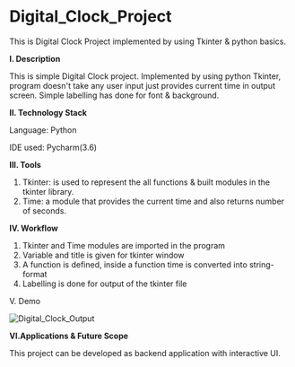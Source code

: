 # Digital_Clock_Project
This is Digital Clock Project implemented by using Tkinter & python basics.

**I. Description**

This is simple Digital Clock project. Implemented by using python Tkinter, program doesn't take any user input just provides current time in output screen. 
Simple labelling has done for font & background.

**II. Technology Stack**

Language: Python

IDE used: Pycharm(3.6)

**III. Tools**

1. Tkinter: is used to represent the all functions & built modules in the tkinter library.
2. Time: a module that provides the current time and also returns number of seconds.  

**IV. Workflow**

1. Tkinter and Time modules are imported in the program 
2. Variable and title is given for tkinter window
3. A function is defined, inside a function time is converted into string-format
4. Labelling is done for output of the tkinter file


V. Demo

![Digital_Clock_Output](https://user-images.githubusercontent.com/99798157/178258038-89e54f1c-2fa1-46ee-83bd-9c32432f95be.JPG)


**VI.Applications & Future Scope**

This project can be developed as backend application with interactive UI.

